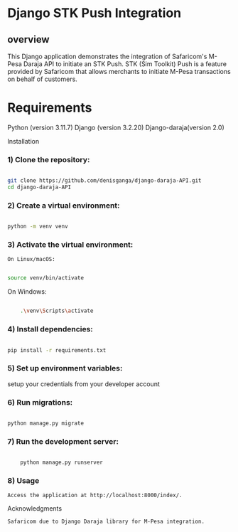 # Django STK Push Integration

## overview

This Django application demonstrates the integration of Safaricom's M-Pesa Daraja API to initiate an STK Push. STK (Sim Toolkit) Push is a feature provided by Safaricom that allows merchants to initiate M-Pesa transactions on behalf of customers.

# Requirements
Python (version 3.11.7)
Django (version 3.2.20)
Django-daraja(version 2.0)

Installation

### 1) Clone the repository:

```bash

git clone https://github.com/denisganga/django-daraja-API.git
cd django-daraja-API
```

### 2) Create a virtual environment:

```bash

python -m venv venv

```

### 3) Activate the virtual environment:

    On Linux/macOS:

```bash

source venv/bin/activate
```

On Windows:

```bash

    .\venv\Scripts\activate
```

### 4) Install dependencies:

```bash

pip install -r requirements.txt
```
### 5) Set up environment variables:

   setup your credentials from your developer account



### 6) Run migrations:

```bash

python manage.py migrate
```

### 7) Run the development server:

```bash

    python manage.py runserver
```

### 8) Usage

    Access the application at http://localhost:8000/index/.



Acknowledgments

    Safaricom due to Django Daraja library for M-Pesa integration.
